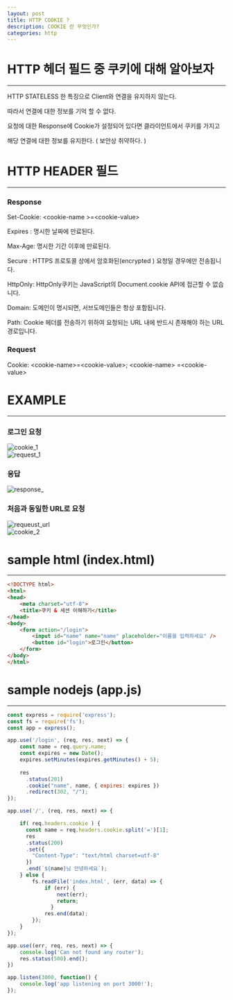 ```yaml
---
layout: post
title: HTTP COOKIE ?
description: COOKIE 란 무엇인가?
categories: http
---
```


# HTTP 헤더 필드 중 쿠키에 대해 알아보자
---------------------------------------  
HTTP STATELESS 한 특징으로 Client와 연결을 유지하지 않는다.

따라서 연결에 대한 정보를 기억 할 수 없다.

요청에 대한 Response에 Cookie가 설정되어 있다면 클라이언트에서 쿠키를 가지고

해당 연결에 대한 정보를 유지한다. ( 보안상 취약하다. )    
  
# HTTP HEADER 필드
---------------------------------------
### Response  
Set-Cookie: &lt;cookie-name	&gt;=&lt;cookie-value&gt;  

Expires : 명시한 날짜에 만료된다.  

Max-Age: 명시한 기간 이후에 만료된다.  

Secure : HTTPS 프로토콜 상에서 암호화된(encrypted ) 요청일 경우에만 전송됩니다.  

HttpOnly: HttpOnly쿠키는 JavaScript의 Document.cookie API에 접근할 수 없습니다.  

Domain: 도메인이 명시되면, 서브도메인들은 항상 포함됩니다.  

Path: Cookie 헤더를 전송하기 위하여 요청되는 URL 내에 반드시 존재해야 하는 URL 경로입니다.  

### Request  
Cookie: &lt;cookie-name&gt;=&lt;cookie-value&gt;&#59; &lt;cookie-name&gt; =&lt;cookie-value&gt;  
  
# EXAMPLE 
---------------------------------------  
### 로그인 요청  
![cookie_1]({{site.baseurl}}/images/cookie1.JPG)  
![request_1]({{site.baseurl}}/images/request1.JPG) 

### 응답
![response_]({{site.baseurl}}/images/response.JPG)  
  
### 처음과 동일한 URL로 요청  
![requeust_url]({{site.baseurl}}/images/request2.JPG)  
![cookie_2]({{site.baseurl}}/images/cookie2.JPG)  
  
# sample html  (index.html)
---------------------------------------  
~~~html
<!DOCTYPE html>
<html>
<head>
    <meta charset="utf-8">
    <title>쿠키 & 세션 이해하기</title>
</head>
<body>
    <form action="/login">
        <input id="name" name="name" placeholder="이름을 입력하세요" />
        <button id="login">로그인</button>
    </form>   
</body>
</html>
~~~  

# sample nodejs  (app.js)
---------------------------------------  
~~~javascript
const express = require('express');
const fs = require('fs');
const app = express();

app.use('/login', (req, res, next) => {
    const name = req.query.name;
    const expires = new Date();
    expires.setMinutes(expires.getMinutes() + 5);
  
    res
      .status(201)
      .cookie("name", name, { expires: expires })
      .redirect(302, "/");
});

app.use('/', (req, res, next) => {

    if( req.headers.cookie ) {
      const name = req.headers.cookie.split('=')[1];
      res
      .status(200)
      .set({
        "Content-Type": "text/html charset=utf-8"
      })
      .end(`${name}님 안녕하세요`);
    } else {
        fs.readFile('index.html', (err, data) => {
            if (err) {
                next(err);
                return;
              }
            res.end(data);
        });
    }
});

app.use((err, req, res, next) => {
    console.log('Can not found any router');
	res.status(500).end();
})

app.listen(3000, function() {
	console.log('app listening on port 3000!');
});

~~~